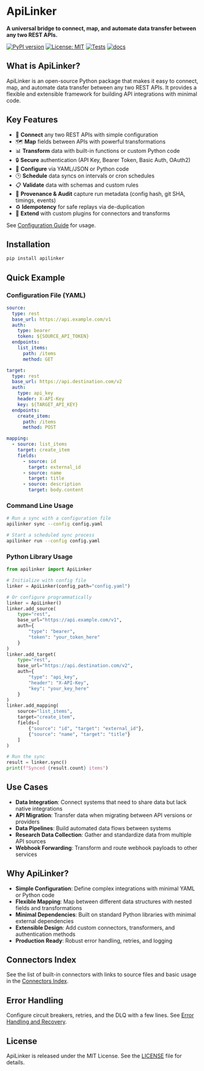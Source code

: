 # ApiLinker

**A universal bridge to connect, map, and automate data transfer between any two REST APIs.**

[![PyPI version](https://badge.fury.io/py/apilinker.svg)](https://badge.fury.io/py/apilinker)
[![License: MIT](https://img.shields.io/badge/License-MIT-yellow.svg)](https://opensource.org/licenses/MIT)
[![Tests](https://github.com/kkartas/apilinker/workflows/Tests/badge.svg)](https://github.com/kkartas/apilinker/actions)
[![docs](https://readthedocs.org/projects/apilinker/badge/?version=latest)](https://apilinker.readthedocs.io/en/latest/)

## What is ApiLinker?

ApiLinker is an open-source Python package that makes it easy to connect, map, and automate data transfer between any two REST APIs. It provides a flexible and extensible framework for building API integrations with minimal code.

<!-- Overview image removed until asset is added to docs/assets -->

## Key Features

- 🔄 **Connect** any two REST APIs with simple configuration
- 🗺️ **Map** fields between APIs with powerful transformations
- 📊 **Transform** data with built-in functions or custom Python code
- 🔒 **Secure** authentication (API Key, Bearer Token, Basic Auth, OAuth2)
- 📝 **Configure** via YAML/JSON or Python code
- 🕒 **Schedule** data syncs on intervals or cron schedules
- 📋 **Validate** data with schemas and custom rules
- 🧾 **Provenance & Audit** capture run metadata (config hash, git SHA, timings, events)
- ♻️ **Idempotency** for safe replays via de-duplication
- 🔌 **Extend** with custom plugins for connectors and transforms

See [Configuration Guide](configuration.md#provenance--idempotency) for usage.

## Installation

```bash
pip install apilinker
```

## Quick Example

### Configuration File (YAML)

```yaml
source:
  type: rest
  base_url: https://api.example.com/v1
  auth:
    type: bearer
    token: ${SOURCE_API_TOKEN}
  endpoints:
    list_items:
      path: /items
      method: GET

target:
  type: rest
  base_url: https://api.destination.com/v2
  auth:
    type: api_key
    header: X-API-Key
    key: ${TARGET_API_KEY}
  endpoints:
    create_item:
      path: /items
      method: POST

mapping:
  - source: list_items
    target: create_item
    fields:
      - source: id
        target: external_id
      - source: name
        target: title
      - source: description
        target: body.content
```

### Command Line Usage

```bash
# Run a sync with a configuration file
apilinker sync --config config.yaml

# Start a scheduled sync process
apilinker run --config config.yaml
```

### Python Library Usage

```python
from apilinker import ApiLinker

# Initialize with config file
linker = ApiLinker(config_path="config.yaml")

# Or configure programmatically
linker = ApiLinker()
linker.add_source(
    type="rest",
    base_url="https://api.example.com/v1",
    auth={
        "type": "bearer",
        "token": "your_token_here"
    }
)
linker.add_target(
    type="rest",
    base_url="https://api.destination.com/v2",
    auth={
        "type": "api_key",
        "header": "X-API-Key",
        "key": "your_key_here"
    }
)
linker.add_mapping(
    source="list_items",
    target="create_item",
    fields=[
        {"source": "id", "target": "external_id"},
        {"source": "name", "target": "title"}
    ]
)

# Run the sync
result = linker.sync()
print(f"Synced {result.count} items")
```

## Use Cases

- **Data Integration**: Connect systems that need to share data but lack native integrations
- **API Migration**: Transfer data when migrating between API versions or providers
- **Data Pipelines**: Build automated data flows between systems
- **Research Data Collection**: Gather and standardize data from multiple API sources
- **Webhook Forwarding**: Transform and route webhook payloads to other services

## Why ApiLinker?

- **Simple Configuration**: Define complex integrations with minimal YAML or Python code
- **Flexible Mapping**: Map between different data structures with nested fields and transformations
- **Minimal Dependencies**: Built on standard Python libraries with minimal external dependencies
- **Extensible Design**: Add custom connectors, transformers, and authentication methods
- **Production Ready**: Robust error handling, retries, and logging

## Connectors Index

See the list of built-in connectors with links to source files and basic usage in the [Connectors Index](connectors_index.md).

## Error Handling

Configure circuit breakers, retries, and the DLQ with a few lines. See [Error Handling and Recovery](error_handling.md).

## License

ApiLinker is released under the MIT License. See the [LICENSE](https://github.com/kkartas/apilinker/blob/main/LICENSE) file for details.
